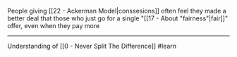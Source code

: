 People giving [[22 - Ackerman Model|conssesions]] often feel they made a better deal that those who just go for a single "[[17  - About "fairness"|fair]]" offer, even when they pay more

---

Understanding of [[0 - Never Split The Difference]] #learn 
